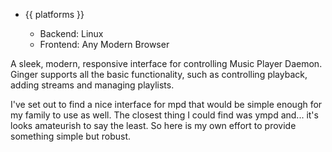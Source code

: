 <ul class="platforms collapsible">
	<li>
		<div class="collapsible-header"><i class="fas fa-laptop-code"></i>{{ platforms }}<i class="fas fa-caret-down"></i></div>
		<div class="collapsible-body">
			<ul>
				<li><i class="fab fa-linux"></i>Backend: Linux</li>
				<li><i class="fab fa-chrome"></i>Frontend: Any Modern Browser</li>
			</ul>
		</div>
	</li>
</ul>

A sleek, modern, responsive interface for controlling Music Player Daemon.
Ginger supports all the basic functionality, such as controlling playback, adding streams and managing playlists.

I've set out to find a nice interface for mpd that would be simple enough for my family to use as well.
The closest thing I could find was ympd and... it's looks amateurish to say the least.
So here is my own effort to provide something simple but robust.
